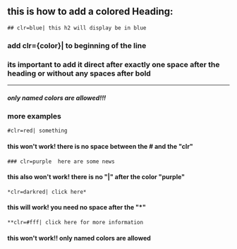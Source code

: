 ## this is how to add a colored Heading:

    ## clr=blue| this h2 will display be in blue
### add **clr={color}|** to beginning of the line
### its important to add it direct after exactly one space after the heading or without any spaces after bold

_____________
##### only named colors are allowed!!!

### more examples

    #clr=red| something
#### this won't work! there is no space between the # and the "clr"
    ### clr=purple  here are some news
#### this also won't work! there is no "|" after the color "purple"
    *clr=darkred| click here*
#### this will work! you need no space after the "*"
    **clr=#fff| click here for more information
#### this won't work!! only named colors are allowed